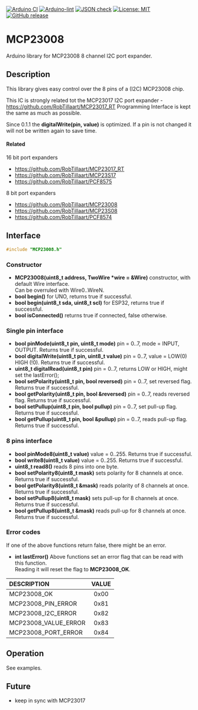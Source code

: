 
[![Arduino CI](https://github.com/RobTillaart/MCP23008/workflows/Arduino%20CI/badge.svg)](https://github.com/marketplace/actions/arduino_ci)
[![Arduino-lint](https://github.com/RobTillaart/MCP23008/actions/workflows/arduino-lint.yml/badge.svg)](https://github.com/RobTillaart/MCP23008/actions/workflows/arduino-lint.yml)
[![JSON check](https://github.com/RobTillaart/MCP23008/actions/workflows/jsoncheck.yml/badge.svg)](https://github.com/RobTillaart/MCP23008/actions/workflows/jsoncheck.yml)
[![License: MIT](https://img.shields.io/badge/license-MIT-green.svg)](https://github.com/RobTillaart/MCP23008/blob/master/LICENSE)
[![GitHub release](https://img.shields.io/github/release/RobTillaart/MCP23008.svg?maxAge=3600)](https://github.com/RobTillaart/MCP23008/releases)


# MCP23008

Arduino library for MCP23008 8 channel I2C port expander.


## Description

This library gives easy control over the 8 pins of a (I2C) MCP23008 chip.

This IC is strongly related tot the MCP23017 I2C port expander - https://github.com/RobTillaart/MCP23017_RT
Programming Interface is kept the same as much as possible.

Since 0.1.1 the **digitalWrite(pin, value)** is optimized. 
If a pin is not changed it will not be written again to save time.


#### Related

16 bit port expanders

- https://github.com/RobTillaart/MCP23017_RT
- https://github.com/RobTillaart/MCP23S17
- https://github.com/RobTillaart/PCF8575


8 bit port expanders

- https://github.com/RobTillaart/MCP23008
- https://github.com/RobTillaart/MCP23S08
- https://github.com/RobTillaart/PCF8574


## Interface

```cpp
#include "MCP23008.h"
```

### Constructor

- **MCP23008(uint8_t address, TwoWire \*wire = &Wire)** constructor, with default Wire interface.  
Can be overruled with Wire0..WireN.
- **bool begin()** for UNO, returns true if successful.
- **bool begin(uint8_t sda, uint8_t scl)** for ESP32, returns true if successful.
- **bool isConnected()** returns true if connected, false otherwise.


### Single pin interface

- **bool pinMode(uint8_t pin, uint8_t mode)** pin = 0..7, mode = INPUT, OUTPUT. Returns true if successful.
- **bool digitalWrite(uint8_t pin, uint8_t value)** pin = 0..7, value = LOW(0) HIGH (!0). Returns true if successful.
- **uint8_t digitalRead(uint8_t pin)** pin = 0..7, returns LOW or HIGH, might set the lastError();
- **bool setPolarity(uint8_t pin, bool reversed)** pin = 0..7, set reversed flag. Returns true if successful.
- **bool getPolarity(uint8_t pin, bool &reversed)** pin = 0..7, reads reversed flag. Returns true if successful.
- **bool setPullup(uint8_t pin, bool pullup)** pin = 0..7, set pull-up flag. Returns true if successful.
- **bool getPullup(uint8_t pin, bool &pullup)** pin = 0..7, reads pull-up flag. Returns true if successful.


### 8 pins interface

- **bool pinMode8(uint8_t value)** value = 0..255. Returns true if successful.
- **bool write8(uint8_t value)** value = 0..255. Returns true if successful.
- **uint8_t read8()** reads 8 pins into one byte.
- **bool setPolarity8(uint8_t mask)** sets polarity for 8 channels at once. Returns true if successful.
- **bool getPolarity8(uint8_t &mask)** reads polarity of 8 channels at once. Returns true if successful.
- **bool setPullup8(uint8_t mask)** sets pull-up for 8 channels at once. Returns true if successful.
- **bool getPullup8(uint8_t &mask)** reads pull-up for 8 channels at once. Returns true if successful.


### Error codes

If one of the above functions return false, there might be an error.

- **int lastError()** Above functions set an error flag that can be read with this function.  
Reading it will reset the flag to **MCP23008_OK**.

|  DESCRIPTION           |  VALUE  |
|:-----------------------|:-------:|
|  MCP23008_OK           |  0x00   |
|  MCP23008_PIN_ERROR    |  0x81   |
|  MCP23008_I2C_ERROR    |  0x82   |
|  MCP23008_VALUE_ERROR  |  0x83   |
|  MCP23008_PORT_ERROR   |  0x84   |


## Operation

See examples.


## Future

- keep in sync with MCP23017

